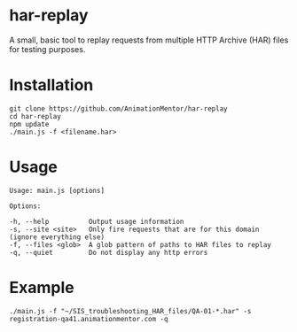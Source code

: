 har-replay
==========

A small, basic tool to replay requests from multiple HTTP Archive (HAR) files for testing purposes.

Installation
============

```
git clone https://github.com/AnimationMentor/har-replay  
cd har-replay  
npm update  
./main.js -f <filename.har>  
```

Usage
=====

```
Usage: main.js [options]  
  
Options:  
  
-h, --help          Output usage information  
-s, --site <site>   Only fire requests that are for this domain (ignore everything else)  
-f, --files <glob>  A glob pattern of paths to HAR files to replay  
-q, --quiet         Do not display any http errors  
```

Example
=======
```
./main.js -f "~/SIS_troubleshooting_HAR_files/QA-01-*.har" -s registration-qa41.animationmentor.com -q
```

